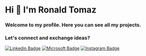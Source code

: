 # Hi 👋 I'm Ronald Tomaz

### Welcome to my profile. Here you can see all **my projects**. </br>


### Let's connect and exchange ideas?

[![Linkedin Badge](https://img.shields.io/badge/-Ronald%20Tomaz-8257e5?style=flat-square&labelColor=8257e5&logo=linkedin&logoColor=white&link=https://www.linkedin.com/in/ronald-tomaz/)](https://www.linkedin.com/in/ronald-tomaz/)
[![Microsoft Badge](https://img.shields.io/badge/-ronaldtmprofile@gmail.com-8257e5?style=flat-square&labelColor=8257e5&logo=microsoft&logoColor=white&link=mailto:ronaldtmprofile@gmail.com)](mailto:ronaldtmprofile@gmail.com)
[![Instagram Badge](https://img.shields.io/badge/-iamronaldtomaz-8257e5?style=flat-square&labelColor=8257e5&logo=instagram&logoColor=white&link=https://www.instagram.com/iamronaldtomaz/)](https://www.instagram.com/iamronaldtomaz/)



